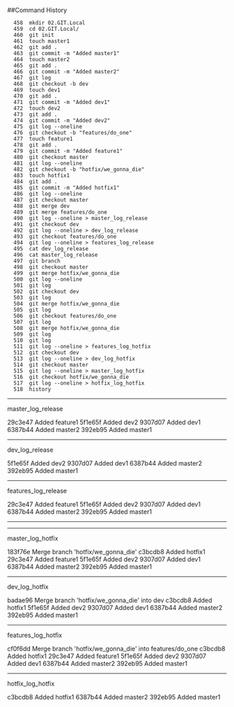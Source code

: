  
##Command History
```
  458  mkdir 02.GIT.Local
  459  cd 02.GIT.Local/
  460  git init
  461  touch master1
  462  git add .
  463  git commit -m "Added master1"
  464  touch master2
  465  git add .
  466  git commit -m "Added master2"
  467  git log
  468  git checkout -b dev
  469  touch dev1
  470  git add .
  471  git commit -m "Added dev1"
  472  touch dev2
  473  git add .
  474  git commit -m "Added dev2"
  475  git log --oneline
  476  git checkout -b "features/do_one"
  477  touch feature1
  478  git add .
  479  git commit -m "Added feature1"
  480  git checkout master
  481  git log --oneline
  482  git checkout -b "hotfix/we_gonna_die"
  483  touch hotfix1
  484  git add .
  485  git commit -m "Added hotfix1"
  486  git log --oneline
  487  git checkout master
  488  git merge dev
  489  git merge features/do_one
  490  git log --oneline > master_log_release
  491  git checkout dev
  492  git log --oneline > dev_log_release
  493  git checkout features/do_one
  494  git log --oneline > features_log_release
  495  cat dev_log_release 
  496  cat master_log_release 
  497  git branch
  498  git checkout master
  499  git merge hotfix/we_gonna_die
  500  git log --oneline
  501  git log 
  502  git checkout dev
  503  git log
  504  git merge hotfix/we_gonna_die
  505  git log
  506  git checkout features/do_one
  507  git log
  508  git merge hotfix/we_gonna_die
  509  git log
  510  git log
  511  git log --oneline > features_log_hotfix
  512  git checkout dev
  513  git log --oneline > dev_log_hotfix
  514  git checkout master
  515  git log --oneline > master_log_hotfix
  516  git checkout hotfix/we_gonna_die
  517  git log --oneline > hotfix_log_hotfix
  518  history
```

***
master_log_release

29c3e47 Added feature1
5f1e65f Added dev2
9307d07 Added dev1
6387b44 Added master2
392eb95 Added master1

***
dev_log_release

5f1e65f Added dev2
9307d07 Added dev1
6387b44 Added master2
392eb95 Added master1

***
features_log_release

29c3e47 Added feature1
5f1e65f Added dev2
9307d07 Added dev1
6387b44 Added master2
392eb95 Added master1

***
***
master_log_hotfix

183f76e Merge branch 'hotfix/we_gonna_die'
c3bcdb8 Added hotfix1
29c3e47 Added feature1
5f1e65f Added dev2
9307d07 Added dev1
6387b44 Added master2
392eb95 Added master1

***
dev_log_hotfix

badae96 Merge branch 'hotfix/we_gonna_die' into dev
c3bcdb8 Added hotfix1
5f1e65f Added dev2
9307d07 Added dev1
6387b44 Added master2
392eb95 Added master1

***
features_log_hotfix

cf0f6dd Merge branch 'hotfix/we_gonna_die' into features/do_one
c3bcdb8 Added hotfix1
29c3e47 Added feature1
5f1e65f Added dev2
9307d07 Added dev1
6387b44 Added master2
392eb95 Added master1

***
hotfix_log_hotfix

c3bcdb8 Added hotfix1
6387b44 Added master2
392eb95 Added master1
